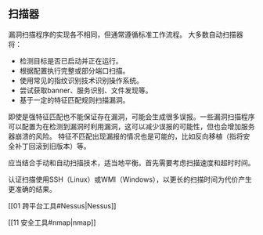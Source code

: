 ## 扫描器

漏洞扫描程序的实现各不相同，但通常遵循标准工作流程。
大多数自动扫描器将：
- 检测目标是否已启动并正在运行。
- 根据配置执行完整或部分端口扫描。
- 使用常见的指纹识别技术识别操作系统。
- 尝试获取banner、服务识别、文件发现等。
- 基于一定的特征匹配规则扫描漏洞。

即使是强特征匹配也不能保证存在漏洞，可能会生成很多误报。一些漏洞扫描程序可以配置为在检测到漏洞时利用漏洞，这可以减少误报的可能性，但也会增加服务器崩溃的风险。
特征不匹配出现漏报的情况也是可能的，比如反向移植（指将安全补丁回滚到旧版本）等。

应当结合手动和自动扫描技术，适当地平衡。首先需要考虑扫描速度和超时时间。

认证扫描使用SSH（Linux）或WMI（Windows），以更长的扫描时间为代价产生更准确的结果。

[[01 跨平台工具#Nessus|Nessus]]

[[11 安全工具#nmap|nmap]]